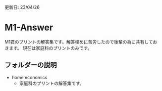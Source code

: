 更新日: 23/04/26

# M1-Answer

M1君のプリントの解答集です。解答埋めに苦労したので後輩の為に共有しておきます。
現在は家庭科のプリントのみです。

## フォルダーの説明

- home economics
  - 家庭科のプリントの解答集です。
